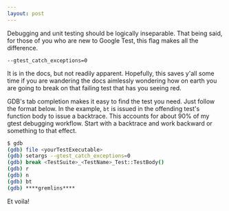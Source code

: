 ```yaml
---
layout: post
---
```


Debugging and unit testing should be logically inseparable. That being said, for those of you who are new to Google Test, this flag makes all the difference.

`--gtest_catch_exceptions=0`

It is in the docs, but not readily apparent. Hopefully, this saves y'all some time if you are wandering the docs aimlessly wondering how on earth you are going to break on that failing test that has you seeing red.

GDB's tab completion makes it easy to find the test you need. Just follow the format below. In the example, `bt` is issued in the offending test's function body to issue a backtrace. This accounts for about 90% of my gtest debugging workflow. Start with a backtrace and work backward or something to that effect.


```bash
$ gdb
(gdb) file <yourTestExecutable>
(gdb) setargs --gtest_catch_exceptions=0
(gdb) break <TestSuite>_<TestName>_Test::TestBody()
(gdb) r
(gdb) n
(gdb) bt
(gdb) ****gremlins****
```

Et voila!
